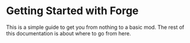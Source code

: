 Getting Started with Forge
==========================

This is a simple guide to get you from nothing to a basic mod. The rest of this documentation is about where to go from here.
